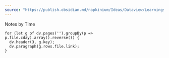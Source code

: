 ```yaml
---
source: "https://publish.obsidian.md/napkinium/Ideas/Dataview/Learnings/Dataview+Learnings"
---
```


Notes by Time

```
for (let g of dv.pages('').groupBy(p => p.file.cday).array().reverse()) {
  dv.header(3, g.key);
  dv.paragraph(g.rows.file.link);
}
```
